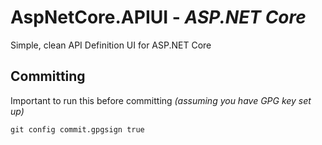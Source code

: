 ﻿# AspNetCore.APIUI - _ASP.NET Core_

Simple, clean API Definition UI for ASP.NET Core

## Committing

Important to run this before committing _(assuming you have GPG key set up)_

```shell
git config commit.gpgsign true
```